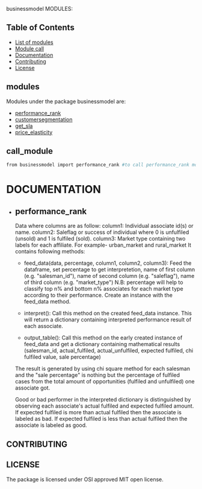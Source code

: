 businessmodel MODULES:

## Table of Contents

- [List of modules](#modules)
- [Module call](#call_module)
- [Documentation](#documentation)
- [Contributing](#contributing)
- [License](#license)

## modules
Modules under the package businessmodel are:
- [performance_rank](#performance_rank)
- [customersegmentation](#customer_segmentation)
- [get_sla](#get_sla)
- [price_elasticity](#price_elasticity)

## call_module

```bash
from businessmodel import performance_rank #to call performance_rank module
```

# DOCUMENTATION
- ## performance_rank
    Data where columns are as follow:
    column1: Individual associate id(s) or name.
    column2: Saleflag or success of individual where 0 is unfulfiled (unsold) and 1 is fulfiled (sold).
    column3: Market type containing two labels for each affiliate. For example- urban_market and rural_market 
    It contains following methods:
    - feed_data(data, percentage, column1, column2, column3): Feed the dataframe, set percentage to get interpretetion, name of first column (e.g. "salesman_id"), name of second column (e.g. "saleflag"), name of third column (e.g. "market_type")
    N.B: percentage will help to classify top n% and bottom n% associates for each market type according to their performance. Create an instance with the feed_data method.
    
    - interpret(): Call this method on the created feed_data instance. This will return a dictionary containing interpreted performance result of each associate.

    - output_table(): Call this method on the early created instance of feed_data and get a dictionary containing mathematical results (salesman_id, actual_fulfiled, actual_unfulfiled, expected fulfiled, chi fulfiled value, sale percentage)

    The result is generated by using chi square method for each salesman and the "sale percentage" is nothing but the percentage of fulfiled cases from the total amount of opportunities (fulfiled and unfulfiled) one associate got.

    Good or bad performer in the interpreted dictionary is distinguished by observing each associate's actual fulfiled and expected fulfiled amount.
    If expected fulfiled is more than actual fulfiled then the associate is labeled as bad.
    If expected fulfiled is less than actual fulfiled then the associate is labeled as good.



## CONTRIBUTING


## LICENSE
The package is licensed under OSI approved MIT open license.
